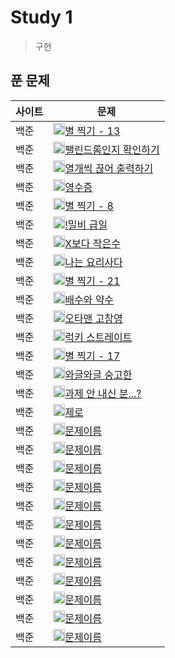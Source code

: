 # Study 1
> 구현

## 푼 문제
| 사이트 | 문제                 | 
| ------ | -------------------- | 
| 백준   | <img src="https://static.solved.ac/tier_small/3.svg" width="19px" height="19px"/>[별 찍기 - 13](https://www.acmicpc.net/problem/2523) | 
| 백준   | <img src="https://static.solved.ac/tier_small/5.svg" width="19px" height="19px"/>[팰린드롬인지 확인하기](https://www.acmicpc.net/problem/10988) | 
| 백준   | <img src="https://static.solved.ac/tier_small/4.svg" width="19px" height="19px"/>[열개씩 끊어 출력하기](https://www.acmicpc.net/problem/11721) | 
| 백준   | <img src="https://static.solved.ac/tier_small/3.svg" width="19px" height="19px"/>[영수증](https://www.acmicpc.net/problem/5565) | 
| 백준   | <img src="https://static.solved.ac/tier_small/3.svg" width="19px" height="19px"/>[별 찍기 - 8](https://www.acmicpc.net/problem/2445) | 
| 백준   | <img src="https://static.solved.ac/tier_small/4.svg" width="19px" height="19px"/>[!밀비 급일](https://www.acmicpc.net/problem/11365) | 
| 백준   | <img src="https://static.solved.ac/tier_small/3.svg" width="19px" height="19px"/>[X보다 작은수](https://www.acmicpc.net/problem/10871) | 
| 백준   | <img src="https://static.solved.ac/tier_small/3.svg" width="19px" height="19px"/>[나는 요리사다](https://www.acmicpc.net/problem/2953) | 
| 백준   | <img src="https://static.solved.ac/tier_small/4.svg" width="19px" height="19px"/>[별 찍기 - 21](https://www.acmicpc.net/problem/10996) | 
| 백준   | <img src="https://static.solved.ac/tier_small/3.svg" width="19px" height="19px"/>[배수와 약수](https://www.acmicpc.net/problem/5086) | 
| 백준   | <img src="https://static.solved.ac/tier_small/4.svg" width="19px" height="19px"/>[오타맨 고창영](https://www.acmicpc.net/problem/2711) | 
| 백준   | <img src="https://static.solved.ac/tier_small/4.svg" width="19px" height="19px"/>[럭키 스트레이트](https://www.acmicpc.net/problem/18406) | 
| 백준   | <img src="https://static.solved.ac/tier_small/3.svg" width="19px" height="19px"/>[별 찍기 - 17](https://www.acmicpc.net/problem/10992) | 
| 백준   | <img src="https://static.solved.ac/tier_small/2.svg" width="19px" height="19px"/>[와글와글 숭고한](https://www.acmicpc.net/problem/17388) | 
| 백준   | <img src="https://static.solved.ac/tier_small/4.svg" width="19px" height="19px"/>[과제 안 내신 분...?	](https://www.acmicpc.net/problem/5597) | 
| 백준   | <img src="https://static.solved.ac/tier_small/6.svg" width="19px" height="19px"/>[제로](https://www.acmicpc.net/problem/10773) | 
| 백준   | <img src="https://static.solved.ac/tier_small/3.svg" width="19px" height="19px"/>[문제이름](문제링크) | 
| 백준   | <img src="https://static.solved.ac/tier_small/3.svg" width="19px" height="19px"/>[문제이름](문제링크) | 
| 백준   | <img src="https://static.solved.ac/tier_small/3.svg" width="19px" height="19px"/>[문제이름](문제링크) | 
| 백준   | <img src="https://static.solved.ac/tier_small/3.svg" width="19px" height="19px"/>[문제이름](문제링크) | 
| 백준   | <img src="https://static.solved.ac/tier_small/3.svg" width="19px" height="19px"/>[문제이름](문제링크) | 
| 백준   | <img src="https://static.solved.ac/tier_small/3.svg" width="19px" height="19px"/>[문제이름](문제링크) | 
| 백준   | <img src="https://static.solved.ac/tier_small/3.svg" width="19px" height="19px"/>[문제이름](문제링크) | 
| 백준   | <img src="https://static.solved.ac/tier_small/3.svg" width="19px" height="19px"/>[문제이름](문제링크) | 
| 백준   | <img src="https://static.solved.ac/tier_small/3.svg" width="19px" height="19px"/>[문제이름](문제링크) | 
| 백준   | <img src="https://static.solved.ac/tier_small/3.svg" width="19px" height="19px"/>[문제이름](문제링크) | 
| 백준   | <img src="https://static.solved.ac/tier_small/3.svg" width="19px" height="19px"/>[문제이름](문제링크) | 
| 백준   | <img src="https://static.solved.ac/tier_small/3.svg" width="19px" height="19px"/>[문제이름](문제링크) | 
